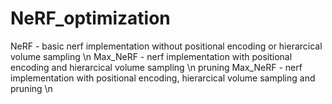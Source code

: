 # NeRF_optimization
NeRF - basic nerf implementation without positional encoding or hierarcical volume sampling \n
Max_NeRF - nerf implementation with positional encoding and hierarcical volume sampling \n
pruning Max_NeRF - nerf implementation with positional encoding, hierarcical volume sampling and pruning \n
